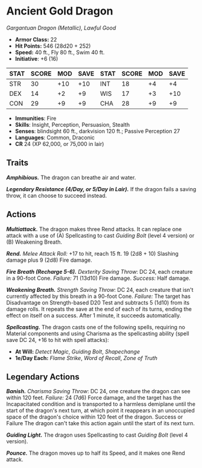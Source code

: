# Ancient Gold Dragon

*Gargantuan Dragon (Metallic), Lawful Good*

- **Armor Class:** 22
- **Hit Points:** 546 (28d20 + 252)
- **Speed:** 40 ft., Fly 80 ft., Swim 40 ft.
- **Initiative**: +6 (16)

|STAT|SCORE|MOD|SAVE|STAT|SCORE|MOD|SAVE|
| --- | --- | --- | ---- |---| --- | --- | ---- |
| STR | 30 | +10 | +10 | INT | 18 | +4 | +4 |
| DEX | 14 | +2 | +9 | WIS | 17 | +3 | +10 |
| CON | 29 | +9 | +9 | CHA | 28 | +9 | +9 |

- **Immunities**: Fire
- **Skills**: Insight, Perception, Persuasion, Stealth
- **Senses**: blindsight 60 ft., darkvision 120 ft.; Passive Perception 27
- **Languages**: Common, Draconic
- **CR** 24 (XP 62,000, or 75,000 in lair)

## Traits

***Amphibious.*** The dragon can breathe air and water.

***Legendary Resistance (4/Day, or 5/Day in Lair).*** If the dragon fails a saving throw, it can choose to succeed instead.


## Actions

***Multiattack.*** The dragon makes three Rend attacks. It can replace one attack with a use of (A) Spellcasting to cast *Guiding Bolt* (level 4 version) or (B) Weakening Breath.

***Rend.*** *Melee Attack Roll:* +17 to hit, reach 15 ft. 19 (2d8 + 10) Slashing damage plus 9 (2d8) Fire damage.

***Fire Breath (Recharge 5-6).*** *Dexterity Saving Throw*: DC 24, each creature in a 90-foot Cone. *Failure:*  71 (13d10) Fire damage. *Success:*  Half damage.

***Weakening Breath.*** *Strength Saving Throw*: DC 24, each creature that isn't currently affected by this breath in a 90-foot Cone. *Failure:*  The target has Disadvantage on Strength-based D20 Test and subtracts 5 (1d10) from its damage rolls. It repeats the save at the end of each of its turns, ending the effect on itself on a success. After 1 minute, it succeeds automatically.

***Spellcasting.*** The dragon casts one of the following spells, requiring no Material components and using Charisma as the spellcasting ability (spell save DC 24, +16 to hit with spell attacks):

- **At Will:** *Detect Magic*, *Guiding Bolt*, *Shapechange*
- **1e/Day Each:** *Flame Strike*, *Word of Recall*, *Zone of Truth*

## Legendary Actions

***Banish.*** *Charisma Saving Throw*: DC 24, one creature the dragon can see within 120 feet. *Failure:*  24 (7d6) Force damage, and the target has the Incapacitated condition and is transported to a harmless demiplane until the start of the dragon's next turn, at which point it reappears in an unoccupied space of the dragon's choice within 120 feet of the dragon. Success or Failure The dragon can't take this action again until the start of its next turn.

***Guiding Light.*** The dragon uses Spellcasting to cast *Guiding Bolt* (level 4 version).

***Pounce.*** The dragon moves up to half its Speed, and it makes one Rend attack.

